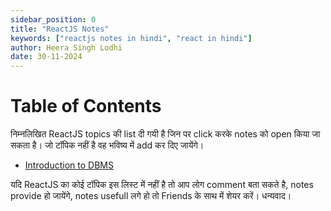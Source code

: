 ```yaml
---
sidebar_position: 0
title: "ReactJS Notes"
keywords: ["reactjs notes in hindi", "react in hindi"]
author: Heera Singh Lodhi
date: 30-11-2024
---
```


# Table of Contents

निम्नलिखित ReactJS topics की list दी गयी है जिन पर click करके notes को open किया जा सकता है। जो टॉपिक नहीं है वह भविष्य में add कर दिए जायेंगे।

- [Introduction to DBMS](/docs/reactjs/reactjs-in-hindi)

यदि ReactJS का कोई टॉपिक इस लिस्ट में नहीं है तो आप लोग comment बता सकते है, notes provide हो जायेंगे, notes usefull लगे हो तो Friends के साथ में शेयर करें। धन्यवाद।
